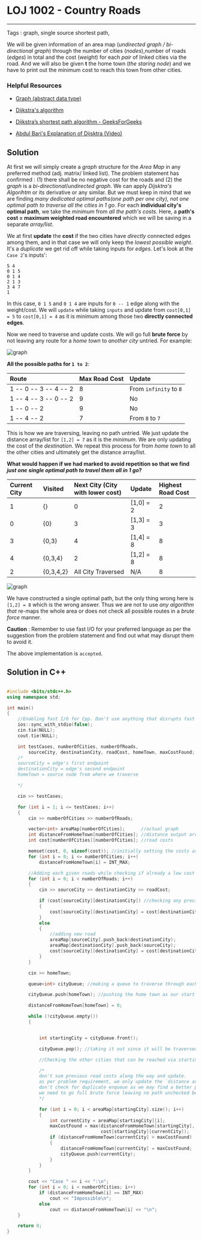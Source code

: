 # LOJ 1002 - Country Roads
---
Tags : graph, single source shortest path,


We will be given information of an area map (_undirected graph / bi-directional graph_) through the number of cities (_nodes_),number of roads (_edges_) in total and the cost (_weight_) for each _pair_ of linked cities via the road. And we will also be given __t__ the home town (_the staring node_) and we have to print out the minimum cost to reach this town from other cities.

### Helpful Resources

* [Graph (abstract data type)](https://en.wikipedia.org/wiki/Graph_(abstract_data_type) "Graph (abstract data type) - WikiPedia")

* [Dijkstra's algorithm](https://en.wikipedia.org/wiki/Dijkstra%27s_algorithm "Dijkstra's algorithm - WikiPedia")

* [Dijkstra’s shortest path algorithm - GeeksForGeeks](https://www.geeksforgeeks.org/dijkstras-shortest-path-algorithm-greedy-algo-7/https://www.geeksforgeeks.org/dijkstras-shortest-path-algorithm-greedy-algo-7/ "Dijkstra’s shortest path algorithm | Greedy Algo-7")

* [Abdul Bari's Explanation of Dijsktra (Video)](https://www.youtube.com/watch?v=XB4MIexjvY0 "Abdul Bari's Explanation of Dijsktra - YouTube")


## Solution

At first we will simply create a _graph_ structure for the _Area Map_ in any preferred method (adj. matrix/ linked list). The problem statement has confirmed : (1) there shall be no negative cost for the roads and (2) the _graph_ is a _bi-directional_/_undirected graph_. We can apply _Dijsktra's Algorihtm_ or its derivative or any similar. But we must keep in mind that we are finding _many dedicated optimal paths(one path per one city), not one optimal path to traverse all the cities in 1 go_. For each __individual city's optimal path__, we take the _minimum_ from _all the  path's costs_. Here, a __path's cost = maximum weighted road encountered__ which we will be saving in a separate _array/list_.


We at first __update__ the __cost__ if the two cities have _directly_ connected edges among them, and in that case we will only keep the _lowest possible weight_. It's a _duplicate_ we get rid off while taking inputs for _edges_. Let's look at the `Case 2`'s inputs':
```
5 4
0 1 5
0 1 4
2 1 3
3 4 7
1
```
In this case, `0 1 5` and `0 1 4` are inputs for `0 -- 1` edge along with the weight/cost. We will `update` while taking `inputs` and update from `cost[0,1] = 5` to `cost[0,1] = 4` as it is minimum among those two __directly connected edges__.

Now we need to traverse and update costs. We will go full __brute force__ by not leaving any route for a _home town_ to _another city_ untried. For example:

![graph](graph.png "Example")

__All the possible paths for `1 to 2`__:

| Route      | Max Road Cost | Update      |
| :---        |    :----   |  :--- |
| 1 -- 0 -- 3 -- 4 -- 2      | 8       | From `infinity` to `8`   |
| 1 -- 4 -- 3 -- 0 -- 2   | 9        | No      |
| 1 -- 0 -- 2   | 9        | No      |
| 1 -- 4 -- 2   | 7       | From `8` to `7`     |

This is how we are traversing, leaving no path untried. We just update the distance array/list for `[1,2] = 7` as it is the _minimum_. We are only updating the cost of the _destination_. We repeat this process for from _home town_ to all the other cities and ultimately get the distance array/list.

__What would happen if we had marked to avoid repetition so that we find _just one single optimal path to travel them all in 1 go_?__

| Current City      | Visited |  Next City (City with lower cost) | Update | Highest Road Cost |
| :--- | :--- | :--- | :---| :---|
| 1 | {} | 0  | [1,0] = 2| 2|
| 0 |{0}|   3|[1,3] = 3 | 3|
|3| {0,3}| 4 | [1,4] = 8|8|
|4|{0,3,4}|2| [1,2] = 8| 8|
|2|{0,3,4,2}|All City Traversed| N/A | 8|


![graph](graph2.png "Example 2")

We have constructed a single optimal path, but the only thing wrong here is `[1,2] = 8` which is the wrong answer. Thus we are not to use _any algorithm that_ re-maps the whole area or does not check all possible routes in a _brute force_ manner.

__Caution__ : Remember to use fast I/O for your preferred language as per the suggestion from the problem statement and find out what may disrupt them to avoid it.

The above implementation is `accepted`.

## Solution in C++
```cpp

#include <bits/stdc++.h>
using namespace std;

int main()
{
    //Enabling fast I/O for Cpp. Don't use anything that disrupts fast I/O (For example: `endl`).
    ios::sync_with_stdio(false);
    cin.tie(NULL);
    cout.tie(NULL);

    int testCases, numberOfCities, numberOfRoads,
        sourceCity, destinationCity, roadCost, homeTown, maxCostFound;
    /*
    sourceCity = edge's first endpoint
    destinationCity = edge's second endpoint
    homeTown = source node from where we traverse

    */

    cin >> testCases;

    for (int i = 1; i <= testCases; i++)
    {
        cin >> numberOfCities >> numberOfRoads;

        vector<int> areaMap[numberOfCities];      //actual graph
        int distanceFromHomeTown[numberOfCities]; //distance output array
        int cost[numberOfCities][numberOfCities]; //road costs

        memset(cost, 0, sizeof(cost)); //initially setting the costs as not specified
        for (int i = 0; i <= numberOfCities; i++)
            distanceFromHomeTown[i] = INT_MAX;

        //Adding each given roads while checking if already a low cost road exist between them or not
        for (int i = 0; i < numberOfRoads; i++)
        {
            cin >> sourceCity >> destinationCity >> roadCost;

            if (cost[sourceCity][destinationCity]) //checking any previous road exists or not
            {
                cost[sourceCity][destinationCity] = cost[destinationCity][sourceCity] = min(cost[sourceCity][destinationCity], roadCost);
            }
            else
            {
                //adding new road
                areaMap[sourceCity].push_back(destinationCity);
                areaMap[destinationCity].push_back(sourceCity);
                cost[sourceCity][destinationCity] = cost[destinationCity][sourceCity] = roadCost;
            }
        }

        cin >> homeTown;

        queue<int> cityQueue; //making a queue to traverse through each of the city

        cityQueue.push(homeTown); //pushing the home town as our start point or source node

        distanceFromHomeTown[homeTown] = 0;

        while (!cityQueue.empty())
        {


            int startingCity = cityQueue.front();

            cityQueue.pop(); //taking it out since it will be traversed now

            //Checking the other cities that can be reached via startingCity

            /*
            don't sum previous road costs along the way and update.  
            as per problem requirement, we only update the `distance array` by `maximum weight` encountered, not the `cost` array.
            don't check for duplicate enqueue as we may find a better path that has lesser max value.
            we need to go full brute force leaving no path unchecked because of the problem requirements.
            */

            for (int i = 0; i < areaMap[startingCity].size(); i++)
            {
                int currentCity = areaMap[startingCity][i];
                maxCostFound = max(distanceFromHomeTown[startingCity],
                                   cost[startingCity][currentCity]);
                if (distanceFromHomeTown[currentCity] > maxCostFound)
                {
                    distanceFromHomeTown[currentCity] = maxCostFound;
                    cityQueue.push(currentCity);
                }
            }
        }

        cout << "Case " << i << ":\n";
        for (int i = 0; i < numberOfCities; i++)
            if (distanceFromHomeTown[i] == INT_MAX)
                cout << "Impossible\n";
            else
                cout << distanceFromHomeTown[i] << "\n";
    }

    return 0;
}


```
